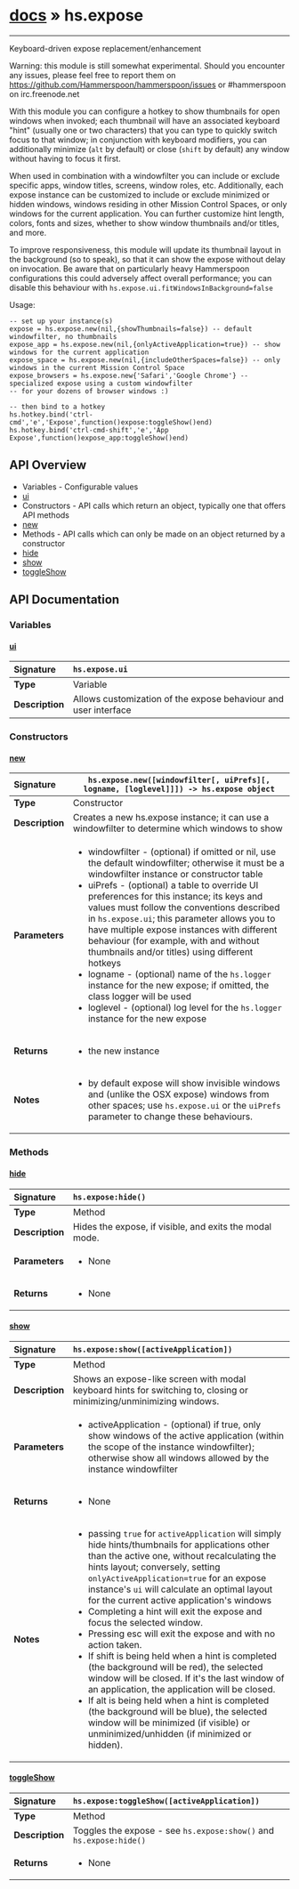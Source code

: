 # [docs](index.md) » hs.expose
---

Keyboard-driven expose replacement/enhancement

Warning: this module is still somewhat experimental.
Should you encounter any issues, please feel free to report them on https://github.com/Hammerspoon/hammerspoon/issues
or #hammerspoon on irc.freenode.net

With this module you can configure a hotkey to show thumbnails for open windows when invoked; each thumbnail will have
an associated keyboard "hint" (usually one or two characters) that you can type to quickly switch focus to that
window; in conjunction with keyboard modifiers, you can additionally minimize (`alt` by default) or close
(`shift` by default) any window without having to focus it first.

When used in combination with a windowfilter you can include or exclude specific apps, window titles, screens,
window roles, etc. Additionally, each expose instance can be customized to include or exclude minimized or hidden windows,
windows residing in other Mission Control Spaces, or only windows for the current application. You can further customize
hint length, colors, fonts and sizes, whether to show window thumbnails and/or titles, and more.

To improve responsiveness, this module will update its thumbnail layout in the background (so to speak), so that it
can show the expose without delay on invocation. Be aware that on particularly heavy Hammerspoon configurations
this could adversely affect overall performance; you can disable this behaviour with
`hs.expose.ui.fitWindowsInBackground=false`

Usage:
```
-- set up your instance(s)
expose = hs.expose.new(nil,{showThumbnails=false}) -- default windowfilter, no thumbnails
expose_app = hs.expose.new(nil,{onlyActiveApplication=true}) -- show windows for the current application
expose_space = hs.expose.new(nil,{includeOtherSpaces=false}) -- only windows in the current Mission Control Space
expose_browsers = hs.expose.new{'Safari','Google Chrome'} -- specialized expose using a custom windowfilter
-- for your dozens of browser windows :)

-- then bind to a hotkey
hs.hotkey.bind('ctrl-cmd','e','Expose',function()expose:toggleShow()end)
hs.hotkey.bind('ctrl-cmd-shift','e','App Expose',function()expose_app:toggleShow()end)
```

## API Overview
* Variables - Configurable values
 * [ui](#ui)
* Constructors - API calls which return an object, typically one that offers API methods
 * [new](#new)
* Methods - API calls which can only be made on an object returned by a constructor
 * [hide](#hide)
 * [show](#show)
 * [toggleShow](#toggleshow)

## API Documentation

### Variables

#### [ui](#ui)
| <span style="float: left;">**Signature**</span> | <span style="float: left;">`hs.expose.ui` </span>                                                          |
| -----------------------------------------------------|---------------------------------------------------------------------------------------------------------|
| **Type**                                             | Variable |
| **Description**                                      | Allows customization of the expose behaviour and user interface |

### Constructors

#### [new](#new)
| <span style="float: left;">**Signature**</span> | <span style="float: left;">`hs.expose.new([windowfilter[, uiPrefs][, logname, [loglevel]]]) -> hs.expose object` </span>                                                          |
| -----------------------------------------------------|---------------------------------------------------------------------------------------------------------|
| **Type**                                             | Constructor |
| **Description**                                      | Creates a new hs.expose instance; it can use a windowfilter to determine which windows to show |
| **Parameters**                                       | <ul><li>windowfilter - (optional) if omitted or nil, use the default windowfilter; otherwise it must be a windowfilter   instance or constructor table</li><li>uiPrefs - (optional) a table to override UI preferences for this instance; its keys and values   must follow the conventions described in <code>hs.expose.ui</code>; this parameter allows you to have multiple   expose instances with different behaviour (for example, with and without thumbnails and/or titles)   using different hotkeys</li><li>logname - (optional) name of the <code>hs.logger</code> instance for the new expose; if omitted, the class logger will be used</li><li>loglevel - (optional) log level for the <code>hs.logger</code> instance for the new expose</li></ul> |
| **Returns**                                          | <ul><li>the new instance</li></ul> |
| **Notes**                                            | <ul><li>by default expose will show invisible windows and (unlike the OSX expose) windows from other spaces; use    <code>hs.expose.ui</code> or the <code>uiPrefs</code> parameter to change these behaviours.</li></ul> |

### Methods

#### [hide](#hide)
| <span style="float: left;">**Signature**</span> | <span style="float: left;">`hs.expose:hide()` </span>                                                          |
| -----------------------------------------------------|---------------------------------------------------------------------------------------------------------|
| **Type**                                             | Method |
| **Description**                                      | Hides the expose, if visible, and exits the modal mode. |
| **Parameters**                                       | <ul><li>None</li></ul> |
| **Returns**                                          | <ul><li>None</li></ul> |

#### [show](#show)
| <span style="float: left;">**Signature**</span> | <span style="float: left;">`hs.expose:show([activeApplication])` </span>                                                          |
| -----------------------------------------------------|---------------------------------------------------------------------------------------------------------|
| **Type**                                             | Method |
| **Description**                                      | Shows an expose-like screen with modal keyboard hints for switching to, closing or minimizing/unminimizing windows. |
| **Parameters**                                       | <ul><li>activeApplication - (optional) if true, only show windows of the active application (within the  scope of the instance windowfilter); otherwise show all windows allowed by the instance windowfilter</li></ul> |
| **Returns**                                          | <ul><li>None</li></ul> |
| **Notes**                                            | <ul><li>passing <code>true</code> for <code>activeApplication</code> will simply hide hints/thumbnails for applications other   than the active one, without recalculating the hints layout; conversely, setting <code>onlyActiveApplication=true</code>   for an expose instance's <code>ui</code> will calculate an optimal layout for the current active application's windows</li><li>Completing a hint will exit the expose and focus the selected window.</li><li>Pressing esc will exit the expose and with no action taken.</li><li>If shift is being held when a hint is completed (the background will be red), the selected   window will be closed. If it's the last window of an application, the application will be closed.</li><li>If alt is being held when a hint is completed (the background will be blue), the selected   window will be minimized (if visible) or unminimized/unhidden (if minimized or hidden).</li></ul> |

#### [toggleShow](#toggleshow)
| <span style="float: left;">**Signature**</span> | <span style="float: left;">`hs.expose:toggleShow([activeApplication])` </span>                                                          |
| -----------------------------------------------------|---------------------------------------------------------------------------------------------------------|
| **Type**                                             | Method |
| **Description**                                      | Toggles the expose - see `hs.expose:show()` and `hs.expose:hide()` |
| **Returns**                                          | <ul><li>None</li></ul> |

